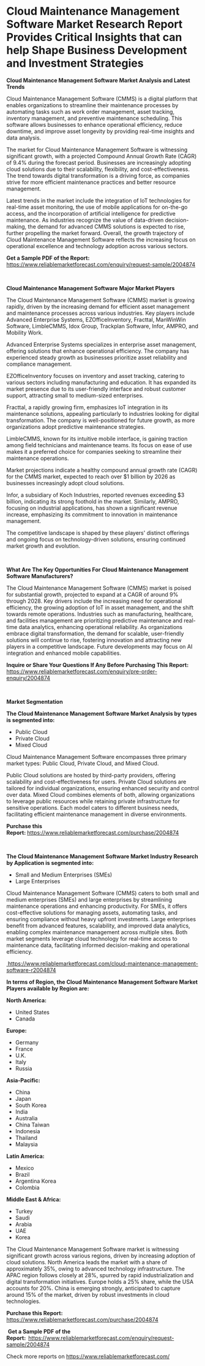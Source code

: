 <p><h1>Cloud Maintenance Management Software Market Research Report Provides Critical Insights that can help Shape Business Development and Investment Strategies</h1></p><p><strong>Cloud Maintenance Management Software Market Analysis and Latest Trends</strong></p>
<p><p>Cloud Maintenance Management Software (CMMS) is a digital platform that enables organizations to streamline their maintenance processes by automating tasks such as work order management, asset tracking, inventory management, and preventive maintenance scheduling. This software allows businesses to enhance operational efficiency, reduce downtime, and improve asset longevity by providing real-time insights and data analysis.</p><p>The market for Cloud Maintenance Management Software is witnessing significant growth, with a projected Compound Annual Growth Rate (CAGR) of 9.4% during the forecast period. Businesses are increasingly adopting cloud solutions due to their scalability, flexibility, and cost-effectiveness. The trend towards digital transformation is a driving force, as companies strive for more efficient maintenance practices and better resource management.</p><p>Latest trends in the market include the integration of IoT technologies for real-time asset monitoring, the use of mobile applications for on-the-go access, and the incorporation of artificial intelligence for predictive maintenance. As industries recognize the value of data-driven decision-making, the demand for advanced CMMS solutions is expected to rise, further propelling the market forward. Overall, the growth trajectory of Cloud Maintenance Management Software reflects the increasing focus on operational excellence and technology adoption across various sectors.</p></p>
<p><strong>Get a Sample PDF of the Report:&nbsp;</strong> <a href="https://www.reliablemarketforecast.com/enquiry/request-sample/2004874?utm_campaign=1906&utm_medium=2&utm_source=Github&utm_content=ia&utm_term=15012025&utm_id=cloud-maintenance-management-software">https://www.reliablemarketforecast.com/enquiry/request-sample/2004874</a></p>
<p>&nbsp;</p>
<p><strong>Cloud Maintenance Management Software Major Market Players</strong></p>
<p><p>The Cloud Maintenance Management Software (CMMS) market is growing rapidly, driven by the increasing demand for efficient asset management and maintenance processes across various industries. Key players include Advanced Enterprise Systems, EZOfficeInventory, Fracttal, ManWinWin Software, LimbleCMMS, Idox Group, Trackplan Software, Infor, AMPRO, and Mobility Work.</p><p>Advanced Enterprise Systems specializes in enterprise asset management, offering solutions that enhance operational efficiency. The company has experienced steady growth as businesses prioritize asset reliability and compliance management.</p><p>EZOfficeInventory focuses on inventory and asset tracking, catering to various sectors including manufacturing and education. It has expanded its market presence due to its user-friendly interface and robust customer support, attracting small to medium-sized enterprises.</p><p>Fracttal, a rapidly growing firm, emphasizes IoT integration in its maintenance solutions, appealing particularly to industries looking for digital transformation. The company is well-positioned for future growth, as more organizations adopt predictive maintenance strategies.</p><p>LimbleCMMS, known for its intuitive mobile interface, is gaining traction among field technicians and maintenance teams. Its focus on ease of use makes it a preferred choice for companies seeking to streamline their maintenance operations.</p><p>Market projections indicate a healthy compound annual growth rate (CAGR) for the CMMS market, expected to reach over $1 billion by 2026 as businesses increasingly adopt cloud solutions.</p><p>Infor, a subsidiary of Koch Industries, reported revenues exceeding $3 billion, indicating its strong foothold in the market. Similarly, AMPRO, focusing on industrial applications, has shown a significant revenue increase, emphasizing its commitment to innovation in maintenance management.</p><p>The competitive landscape is shaped by these players' distinct offerings and ongoing focus on technology-driven solutions, ensuring continued market growth and evolution.</p></p>
<p>&nbsp;</p>
<p><strong>What Are The Key Opportunities For Cloud Maintenance Management Software Manufacturers?</strong></p>
<p><p>The Cloud Maintenance Management Software (CMMS) market is poised for substantial growth, projected to expand at a CAGR of around 9% through 2028. Key drivers include the increasing need for operational efficiency, the growing adoption of IoT in asset management, and the shift towards remote operations. Industries such as manufacturing, healthcare, and facilities management are prioritizing predictive maintenance and real-time data analytics, enhancing operational reliability. As organizations embrace digital transformation, the demand for scalable, user-friendly solutions will continue to rise, fostering innovation and attracting new players in a competitive landscape. Future developments may focus on AI integration and enhanced mobile capabilities.</p></p>
<p><strong>Inquire or Share Your Questions If Any Before Purchasing This Report:</strong> <a href="https://www.reliablemarketforecast.com/enquiry/pre-order-enquiry/2004874?utm_campaign=1906&utm_medium=2&utm_source=Github&utm_content=ia&utm_term=15012025&utm_id=cloud-maintenance-management-software">https://www.reliablemarketforecast.com/enquiry/pre-order-enquiry/2004874</a></p>
<p>&nbsp;</p>
<p><strong>Market Segmentation</strong></p>
<p><strong>The Cloud Maintenance Management Software Market Analysis by types is segmented into:</strong></p>
<p><ul><li>Public Cloud</li><li>Private Cloud</li><li>Mixed Cloud</li></ul></p>
<p><p>Cloud Maintenance Management Software encompasses three primary market types: Public Cloud, Private Cloud, and Mixed Cloud. </p><p>Public Cloud solutions are hosted by third-party providers, offering scalability and cost-effectiveness for users. Private Cloud solutions are tailored for individual organizations, ensuring enhanced security and control over data. Mixed Cloud combines elements of both, allowing organizations to leverage public resources while retaining private infrastructure for sensitive operations. Each model caters to different business needs, facilitating efficient maintenance management in diverse environments.</p></p>
<p><strong>Purchase this Report:&nbsp;</strong><a href="https://www.reliablemarketforecast.com/purchase/2004874?utm_campaign=1906&utm_medium=2&utm_source=Github&utm_content=ia&utm_term=15012025&utm_id=cloud-maintenance-management-software">https://www.reliablemarketforecast.com/purchase/2004874</a></p>
<p>&nbsp;</p>
<p><strong>The Cloud Maintenance Management Software Market Industry Research by Application is segmented into:</strong></p>
<p><ul><li>Small and Medium Enterprises (SMEs)</li><li>Large Enterprises</li></ul></p>
<p><p>Cloud Maintenance Management Software (CMMS) caters to both small and medium enterprises (SMEs) and large enterprises by streamlining maintenance operations and enhancing productivity. For SMEs, it offers cost-effective solutions for managing assets, automating tasks, and ensuring compliance without heavy upfront investments. Large enterprises benefit from advanced features, scalability, and improved data analytics, enabling complex maintenance management across multiple sites. Both market segments leverage cloud technology for real-time access to maintenance data, facilitating informed decision-making and operational efficiency.</p></p>
<p><a href="https://www.reliablemarketforecast.com/cloud-maintenance-management-software-r2004874?utm_campaign=1906&utm_medium=2&utm_source=Github&utm_content=ia&utm_term=15012025&utm_id=cloud-maintenance-management-software">&nbsp;https://www.reliablemarketforecast.com/cloud-maintenance-management-software-r2004874</a></p>
<p><strong>In terms of Region, the Cloud Maintenance Management Software Market Players available by Region are:</strong></p>
<p>
    <p> <strong> North America: </strong>
        <ul>
            <li>United States</li>
            <li>Canada</li>
        </ul>
        </p> 
    <p> <strong> Europe: </strong>
        <ul>
            <li>Germany</li>
            <li>France</li>
            <li>U.K.</li>
            <li>Italy</li>
            <li>Russia</li>
        </ul>
        </p> 
    <p> <strong> Asia-Pacific: </strong>
        <ul>
            <li>China</li>
            <li>Japan</li>
            <li>South Korea</li>
            <li>India</li>
            <li>Australia</li>
            <li>China Taiwan</li>
            <li>Indonesia</li>
            <li>Thailand</li>
            <li>Malaysia</li>
        </ul>
        </p> 
    <p> <strong> Latin America: </strong>
        <ul>
            <li>Mexico</li>
            <li>Brazil</li>
            <li>Argentina Korea</li>
            <li>Colombia</li>
        </ul>
        </p> 
    <p> <strong> Middle East & Africa: </strong>
        <ul>
            <li>Turkey</li>
            <li>Saudi</li>
            <li>Arabia</li>
            <li>UAE</li>
            <li>Korea</li>
        </ul>
    </p>
    </p>
<p><p>The Cloud Maintenance Management Software market is witnessing significant growth across various regions, driven by increasing adoption of cloud solutions. North America leads the market with a share of approximately 35%, owing to advanced technology infrastructure. The APAC region follows closely at 28%, spurred by rapid industrialization and digital transformation initiatives. Europe holds a 25% share, while the USA accounts for 20%. China is emerging strongly, anticipated to capture around 15% of the market, driven by robust investments in cloud technologies.</p></p>
<p><strong>Purchase this Report: </strong><a href="https://www.reliablemarketforecast.com/purchase/2004874?utm_campaign=1906&utm_medium=2&utm_source=Github&utm_content=ia&utm_term=15012025&utm_id=cloud-maintenance-management-software">https://www.reliablemarketforecast.com/purchase/2004874</a></p>
<p>&nbsp;<strong>Get a Sample PDF of the Report:&nbsp;&nbsp;</strong><a href="https://www.reliablemarketforecast.com/enquiry/request-sample/2004874?utm_campaign=1906&utm_medium=2&utm_source=Github&utm_content=ia&utm_term=15012025&utm_id=cloud-maintenance-management-software">https://www.reliablemarketforecast.com/enquiry/request-sample/2004874</a></p>
<p><strong></strong></p>
<p>Check more reports on <a href="https://www.reliablemarketforecast.com/?utm_campaign=1906&utm_medium=2&utm_source=Github&utm_content=ia&utm_term=15012025&utm_id=cloud-maintenance-management-software">https://www.reliablemarketforecast.com/</a></p>